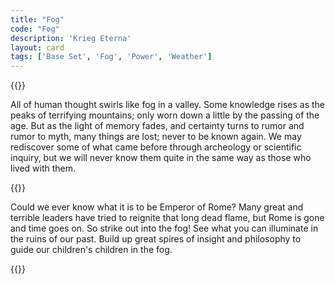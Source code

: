 ```yaml
---
title: "Fog"
code: "Fog"
description: 'Krieg Eterna'
layout: card
tags: ['Base Set', 'Fog', 'Power', 'Weather']
---
```

{{<card-detail-page title="Fog" artwork="In a Fog by David Farquharson (1897)">}}
<p>
All of human thought swirls like fog in a valley. Some knowledge rises as the peaks of terrifying mountains; only worn down a little by the passing of the age. But as the light of memory fades, and certainty turns to rumor and rumor to myth, many things are lost; never to be known again. We may rediscover some of what came before through archeology or scientific inquiry, but we will never know them quite in the same way as those who lived with them.
</p>
{{<card-detail-image file="wanderer.jpeg" caption="Wanderer above the sea of fog by Caspar David Friedrich (1818)">}}
<p>
 Could we ever know what it is to be Emperor of Rome? Many great and terrible leaders have tried to reignite that long dead flame, but Rome is gone and time goes on. So strike out into the fog! See what you can illuminate in the ruins of our past. Build up great spires of insight and philosophy to guide our children's children in the fog.
</p>
{{</card-detail-page>}}
